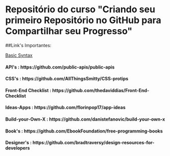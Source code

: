 # Repositório do curso "Criando seu primeiro Repositório no GitHub para Compartilhar seu Progresso"

##Link's Importantes:

[Basic Syntax](https://www.markdownguide.org/basic-syntax/)


<h4> API's : https://github.com/public-apis/public-apis </h4>
<h4> CSS's : https://github.com/AllThingsSmitty/CSS-protips </h4>
<h4> Front-End Checklist : https://github.com/thedaviddias/Front-End-Checklist </h4>
<h4> Ideas-Apps : https://github.com/florinpop17/app-ideas </h4>
<h4> Build-your-Own-X : https://github.com/danistefanovic/build-your-own-x </h4>
<h4> Book's : https://github.com/EbookFoundation/free-programming-books </h4>
<h4> Designer's : https://github.com/bradtraversy/design-resources-for-developers </h4>
